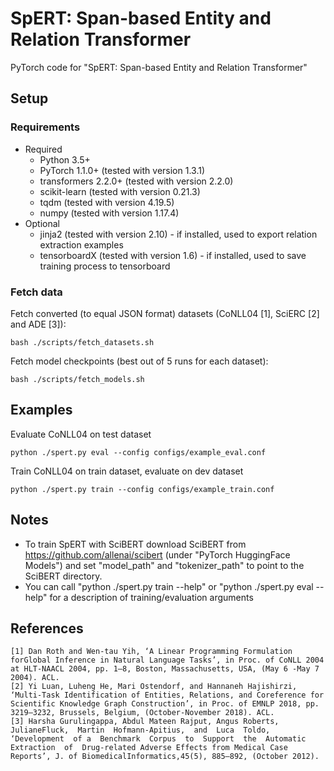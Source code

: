 # SpERT: Span-based Entity and Relation Transformer
PyTorch code for "SpERT: Span-based Entity and Relation Transformer"

## Setup
### Requirements
- Required
  - Python 3.5+
  - PyTorch 1.1.0+ (tested with version 1.3.1)
  - transformers 2.2.0+ (tested with version 2.2.0)
  - scikit-learn (tested with version 0.21.3)
  - tqdm (tested with version 4.19.5)
  - numpy (tested with version 1.17.4)
- Optional
  - jinja2 (tested with version 2.10) - if installed, used to export relation extraction examples
  - tensorboardX (tested with version 1.6) - if installed, used to save training process to tensorboard

### Fetch data
Fetch converted (to equal JSON format) datasets (CoNLL04 \[1\], SciERC \[2\] and ADE \[3\]):
```
bash ./scripts/fetch_datasets.sh
```

Fetch model checkpoints (best out of 5 runs for each dataset):
```
bash ./scripts/fetch_models.sh
```

## Examples
Evaluate CoNLL04 on test dataset
```
python ./spert.py eval --config configs/example_eval.conf
```

Train CoNLL04 on train dataset, evaluate on dev dataset
```
python ./spert.py train --config configs/example_train.conf
```

## Notes
- To train SpERT with SciBERT download SciBERT from https://github.com/allenai/scibert (under "PyTorch HuggingFace Models") and set "model_path" and "tokenizer_path" to point to the SciBERT directory.
- You can call "python ./spert.py train --help" or "python ./spert.py eval --help" for a description of training/evaluation arguments

## References
```
[1] Dan Roth and Wen-tau Yih, ‘A Linear Programming Formulation forGlobal Inference in Natural Language Tasks’, in Proc. of CoNLL 2004 at HLT-NAACL 2004, pp. 1–8, Boston, Massachusetts, USA, (May 6 -May 7 2004). ACL.
[2] Yi Luan, Luheng He, Mari Ostendorf, and Hannaneh Hajishirzi, ‘Multi-Task Identification of Entities, Relations, and Coreference for Scientific Knowledge Graph Construction’, in Proc. of EMNLP 2018, pp. 3219–3232, Brussels, Belgium, (October-November 2018). ACL.
[3] Harsha Gurulingappa, Abdul Mateen Rajput, Angus Roberts, JulianeFluck,  Martin  Hofmann-Apitius,  and  Luca  Toldo,  ‘Development  of a  Benchmark  Corpus  to  Support  the  Automatic  Extraction  of  Drug-related Adverse Effects from Medical Case Reports’, J. of BiomedicalInformatics,45(5), 885–892, (October 2012).
```